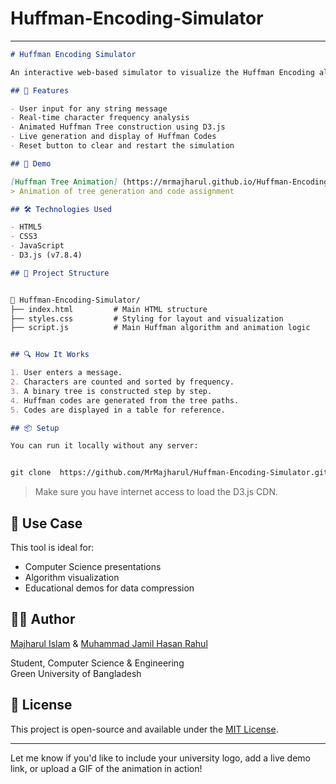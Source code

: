 # Huffman-Encoding-Simulator

---

```markdown
# Huffman Encoding Simulator

An interactive web-based simulator to visualize the Huffman Encoding algorithm. Built using **HTML**, **CSS**, **JavaScript**, and **D3.js**, this tool allows users to input a custom string and see how Huffman coding generates efficient binary codes for characters based on frequency.

## 🚀 Features

- User input for any string message
- Real-time character frequency analysis
- Animated Huffman Tree construction using D3.js
- Live generation and display of Huffman Codes
- Reset button to clear and restart the simulation

## 📸 Demo

[Huffman Tree Animation] (https://mrmajharul.github.io/Huffman-Encoding-Simulator/)
> Animation of tree generation and code assignment

## 🛠️ Technologies Used

- HTML5
- CSS3
- JavaScript 
- D3.js (v7.8.4)

## 📂 Project Structure


📁 Huffman-Encoding-Simulator/
├── index.html         # Main HTML structure
├── styles.css         # Styling for layout and visualization
├── script.js          # Main Huffman algorithm and animation logic


## 🔍 How It Works

1. User enters a message.
2. Characters are counted and sorted by frequency.
3. A binary tree is constructed step by step.
4. Huffman codes are generated from the tree paths.
5. Codes are displayed in a table for reference.

## 📦 Setup

You can run it locally without any server:


git clone  https://github.com/MrMajharul/Huffman-Encoding-Simulator.git

```

> Make sure you have internet access to load the D3.js CDN.

## 🎯 Use Case

This tool is ideal for:

- Computer Science presentations
- Algorithm visualization
- Educational demos for data compression

## 👨‍💻 Author

[Majharul Islam](https://github.com/MrMajharul) & [Muhammad Jamil Hasan Rahul](https://github.com/JamillimaJ)

Student, Computer Science & Engineering  
Green University of Bangladesh

## 📄 License

This project is open-source and available under the [MIT License](LICENSE).

---



Let me know if you'd like to include your university logo, add a live demo link, or upload a GIF of the animation in action!
